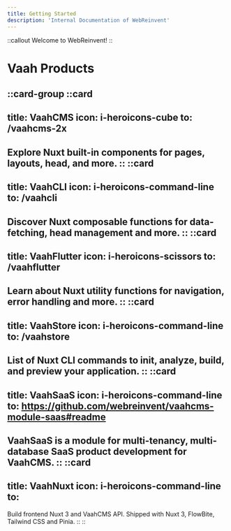```yaml
---
title: Getting Started 
description: 'Internal Documentation of WebReinvent'
---
```



::callout
Welcome to WebReinvent!
::

# Vaah Products
::card-group
::card
---
title: VaahCMS
icon: i-heroicons-cube
to: /vaahcms-2x
---
Explore Nuxt built-in components for pages, layouts, head, and more.
::
::card
---
title: VaahCLI
icon: i-heroicons-command-line
to: /vaahcli
---
Discover Nuxt composable functions for data-fetching, head management and more.
::
::card
---
title: VaahFlutter
icon: i-heroicons-scissors
to: /vaahflutter
---
Learn about Nuxt utility functions for navigation, error handling and more.
::
::card
---
title: VaahStore
icon: i-heroicons-command-line
to: /vaahstore
---
List of Nuxt CLI commands to init, analyze, build, and preview your application.
::
::card
---
title: VaahSaaS
icon: i-heroicons-command-line
to: https://github.com/webreinvent/vaahcms-module-saas#readme
---
VaahSaaS is a module for multi-tenancy, multi-database SaaS product development for VaahCMS.
::
::card
---
title: VaahNuxt
icon: i-heroicons-command-line
to: 
---
Build frontend Nuxt 3 and VaahCMS API. Shipped with Nuxt 3, FlowBite, Tailwind CSS and Pinia.
::
::

